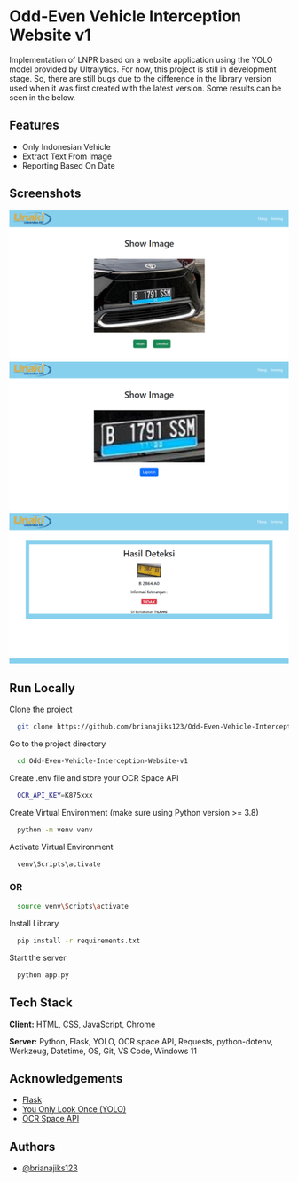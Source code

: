 
# Odd-Even Vehicle Interception Website v1
Implementation of LNPR based on a website application using the YOLO model provided by Ultralytics. For now, this project is still in development stage. So, there are still bugs due to the difference in the library version used when it was first created with the latest version. Some results can be seen in the below.


## Features

- Only Indonesian Vehicle
- Extract Text From Image
- Reporting Based On Date
## Screenshots

![App Screenshot1](./documentation/older%20version/show.png)
![App Screenshot2](./documentation/older%20version/detect.png)
![App Screenshot3](./documentation/older%20version/report.png)


## Run Locally

Clone the project

```bash
  git clone https://github.com/brianajiks123/Odd-Even-Vehicle-Interception-Website-v1.git
```

Go to the project directory

```bash
  cd Odd-Even-Vehicle-Interception-Website-v1
```

Create .env file and store your OCR Space API

```bash
  OCR_API_KEY=K875xxx
```

Create Virtual Environment (make sure using Python version >= 3.8)

```bash
  python -m venv venv
```

Activate Virtual Environment

```bash
  venv\Scripts\activate
```

### OR

```bash
  source venv\Scripts\activate
```

Install Library

```bash
  pip install -r requirements.txt
```

Start the server

```bash
  python app.py
```


## Tech Stack

**Client:** HTML, CSS, JavaScript, Chrome

**Server:** Python, Flask, YOLO, OCR.space API, Requests, python-dotenv, Werkzeug, Datetime, OS, Git, VS Code, Windows 11


## Acknowledgements

 - [Flask](https://flask.palletsprojects.com/en/stable/)
 - [You Only Look Once (YOLO)](https://docs.ultralytics.com/)
 - [OCR Space API](https://ocr.space/OCRAPI)
## Authors

- [@brianajiks123](https://www.github.com/brianajiks123)
